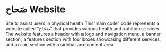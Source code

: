# صَحاح Website
Site to assist users in physical health This"main code" code represents a website called "صَحَاح" that provides various health and nutrition services. The website features a header with a logo and navigation menu, a banner section, a features section with four boxes showcasing different services, and a main section with a sidebar and content area.

